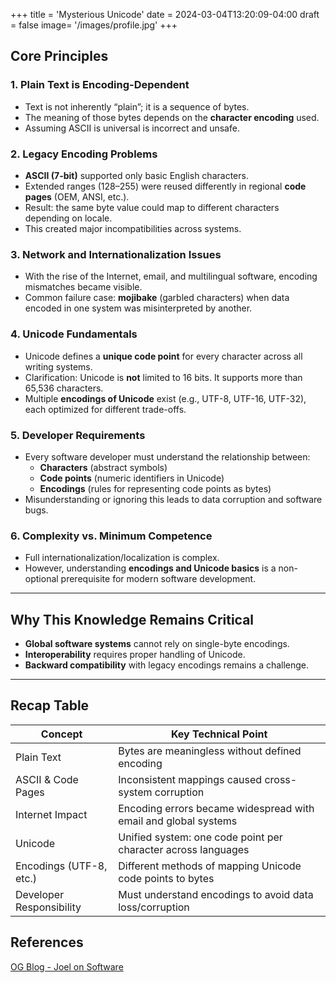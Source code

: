 +++
title = 'Mysterious Unicode'
date = 2024-03-04T13:20:09-04:00
draft = false
image= '/images/profile.jpg'
+++

## Core Principles

### 1. Plain Text is Encoding-Dependent
- Text is not inherently “plain”; it is a sequence of bytes.  
- The meaning of those bytes depends on the **character encoding** used.  
- Assuming ASCII is universal is incorrect and unsafe.  

### 2. Legacy Encoding Problems
- **ASCII (7-bit)** supported only basic English characters.  
- Extended ranges (128–255) were reused differently in regional **code pages** (OEM, ANSI, etc.).  
- Result: the same byte value could map to different characters depending on locale.  
- This created major incompatibilities across systems.  

### 3. Network and Internationalization Issues
- With the rise of the Internet, email, and multilingual software, encoding mismatches became visible.  
- Common failure case: **mojibake** (garbled characters) when data encoded in one system was misinterpreted by another.  

### 4. Unicode Fundamentals
- Unicode defines a **unique code point** for every character across all writing systems.  
- Clarification: Unicode is **not** limited to 16 bits. It supports more than 65,536 characters.  
- Multiple **encodings of Unicode** exist (e.g., UTF-8, UTF-16, UTF-32), each optimized for different trade-offs.  

### 5. Developer Requirements
- Every software developer must understand the relationship between:  
  - **Characters** (abstract symbols)  
  - **Code points** (numeric identifiers in Unicode)  
  - **Encodings** (rules for representing code points as bytes)  
- Misunderstanding or ignoring this leads to data corruption and software bugs.  

### 6. Complexity vs. Minimum Competence
- Full internationalization/localization is complex.  
- However, understanding **encodings and Unicode basics** is a non-optional prerequisite for modern software development.  

---

## Why This Knowledge Remains Critical
- **Global software systems** cannot rely on single-byte encodings.  
- **Interoperability** requires proper handling of Unicode.  
- **Backward compatibility** with legacy encodings remains a challenge.  

---

## Recap Table

| Concept                  | Key Technical Point                                              |
|---------------------------|------------------------------------------------------------------|
| Plain Text                | Bytes are meaningless without defined encoding                  |
| ASCII & Code Pages        | Inconsistent mappings caused cross-system corruption            |
| Internet Impact           | Encoding errors became widespread with email and global systems |
| Unicode                   | Unified system: one code point per character across languages   |
| Encodings (UTF-8, etc.)   | Different methods of mapping Unicode code points to bytes       |
| Developer Responsibility  | Must understand encodings to avoid data loss/corruption         |


## References
[OG Blog - Joel on Software](https://www.joelonsoftware.com/2003/10/08/the-absolute-minimum-every-software-developer-absolutely-positively-must-know-about-unicode-and-character-sets-no-excuses/)